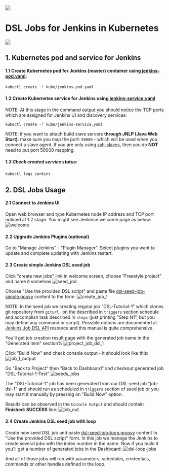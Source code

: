 <img src="imgs/kube_logo.png"/>

# DSL Jobs for Jenkins in Kubernetes

<img src="imgs/jenkins_logo.png"/>

## 1. Kubernetes pod and service for Jenkins

#### 1.1 Create Kubernetes pod for Jenkins (master) container using [jenkins-pod.yaml](/kube/jenkins-pod.yaml):
```bash
kubectl create -f kube/jenkins-pod.yaml
```
#### 1.2 Create Kubernetes service for Jenkins using [jenkins-service.yaml](/kube/jenkins-service.yaml)
NOTE: At this stage in the command output you should notice the TCP ports which are assigned for Jenkins UI and discovery services:
```bash
kubectl create -f kube/jenkins-service.yaml
```
NOTE: if you want to attach build slave servers **through JNLP (Java Web Start)**: make sure you map the port: ``` 50000 ``` - which will be used when you connect a slave agent. If you are only using [ssh-slaves](https://wiki.jenkins-ci.org/display/JENKINS/SSH+Slaves+plugin), then you do **NOT** need to put port 50000 mapping.

##### 1.3 Check created service status:
```bash
kubectl logs jenkins
```

## 2. DSL Jobs Usage
#### 2.1 Connect to Jenkins UI
Open web browser and type Kubernetes node IP address and TCP port noticed at 1.2 stage. You might see Jenkinse welcome page as below:
![welcome](imgs/jenkins_welcome.png)

#### 2.2 Upgrade Jenkins Plugins (optional)

Go to "Manage Jenkins" - "Plugin Manager".
Select plugins you want to update and complete updating with Jenkins restart.

#### 2.3 Create simple Jenkins DSL seed job

Click "create new jobs" link in welcome screen, choose "Freestyle project" and name it somehow
![seed_jod](imgs/job_create_1.png)

Choose "Use the provided DSL script" and paste file [dsl-seed-job-simple.goovy](jobs/dsl-seed-job-simple.groovy)
content to the form:
![create_job_1](imgs/job_create_2.png)

NOTE: In the seed job we creating regular job "DSL-Tutorial-1" which clones git repository from `giturl ` on the described in `triggers` section schedule and accomplish task described in `steps` (just printing "Step N1", but you may define any command or script).
Possible options are documented at [Jenkins Job DSL API](https://jenkinsci.github.io/job-dsl-plugin/)
resource and this manual is quite comprehensive.

You'll get job creation result page with the generated job name in the "Generated item" section%
![project_job_dsl_1](imgs/project_job_dsl_1.png)

Click "Build Now" and check console output - it should look like this:
![job_1_output](imgs/job_1_console_output.png)

Go "Back to Project" then "Back to Dashboard" and checkout generated job "DSL-Tutorial-1-Test"
![seeds_jobs](imgs/seed_n_generated_jobs.png)

The "DSL-Tutorial-1" job has been generated from our DSL seed job "job-dsl-1" and should run as scheduled in `triggers` section of seed  job or you may start it manually by pressing on "Build Now" option.

Results can be observed in the `Console Output` and should contain **Finished: SUCCESS** line:
![job_out](imgs/job_output_1.png)

#### 2.4 Create Jenkins DSL seed job with loop

Create new seed DSL job and paste [dsl-seed-job-loop.groovy](jobs/dsl-seed-job-loop.groovy) content to "Use the provided DSL script" form. In this job we manage the Jenkins to create several jobs with the index number in the name.
Now if you build it you'll get a number of generated jobs in the Dashboard:
![dsl-loop-jobs](imgs/dsl-loop-jobs.png)

And all of those jobs will run with parameters, schedules, credentials, commands or other handles defined in the loop.
